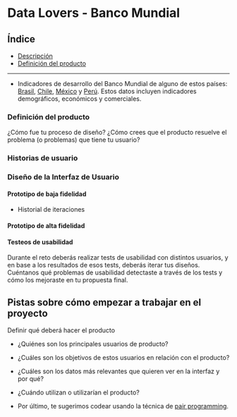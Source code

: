 # Data Lovers - Banco Mundial

## Índice

* [Descripción](#resumen-del-proyecto)
* [Definición del producto](#definición-del-producto)

***

* Indicadores de desarrollo del Banco Mundial de alguno de estos países:
  [Brasil](src/data/worldbank/brazil.json),
  [Chile](src/data/worldbank/chile.json),
  [México](src/data/worldbank/mexico.json) y
  [Perú](src/data/worldbank/peru.json). Estos datos incluyen indicadores
  demográficos, económicos y comerciales.

### Definición del producto

¿Cómo fue tu proceso de diseño?
¿Cómo crees que el producto resuelve el problema (o problemas) que tiene tu usuario?

### Historias de usuario



### Diseño de la Interfaz de Usuario

#### Prototipo de baja fidelidad

* Historial de iteraciones

#### Prototipo de alta fidelidad

#### Testeos de usabilidad

Durante el reto deberás realizar tests de usabilidad con distintos usuarios, y
en base a los resultados de esos tests, deberás iterar tus diseños. Cuéntanos
qué problemas de usabilidad detectaste a través de los tests y cómo los
mejoraste en tu propuesta final.

## Pistas sobre cómo empezar a trabajar en el proyecto

Definir qué deberá hacer el producto

* ¿Quiénes son los principales usuarios de producto?
* ¿Cuáles son los objetivos de estos usuarios en relación con el producto?
* ¿Cuáles son los datos más relevantes que quieren ver en la interfaz y por qué?
* ¿Cuándo utilizan o utilizarían el producto?

* Por último, te sugerimos codear usando la técnica de
  [pair programming](https://goo.gl/uAMBX2).